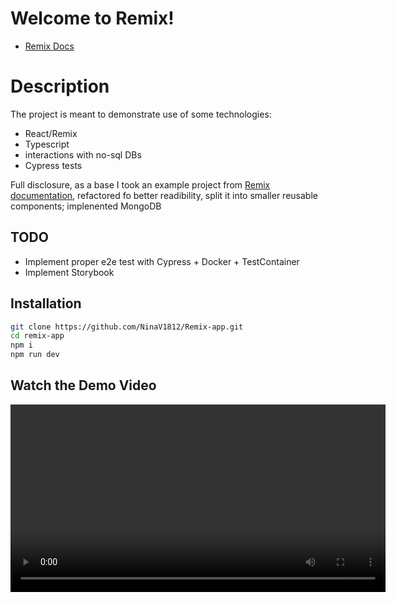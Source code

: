 # Welcome to Remix!

- [Remix Docs](https://remix.run/docs)

# Description

The project is meant to demonstrate use of some technologies:

- React/Remix
- Typescript
- interactions with no-sql DBs
- Cypress tests

Full disclosure, as a base I took an example project from [Remix documentation](https://remix.run/docs/en/main/start/tutorial), refactored fo better readibility, split it into smaller reusable components; implenented MongoDB

## TODO

- Implement proper e2e test with Cypress + Docker + TestContainer
- Implement Storybook

## Installation

```bash
git clone https://github.com/NinaV1812/Remix-app.git
cd remix-app
npm i
npm run dev
```
## Watch the Demo Video

<video width="600" controls>
  <source src="./assets/video.mp4" type="video/mp4">
  Your browser does not support the video tag.
</video>
